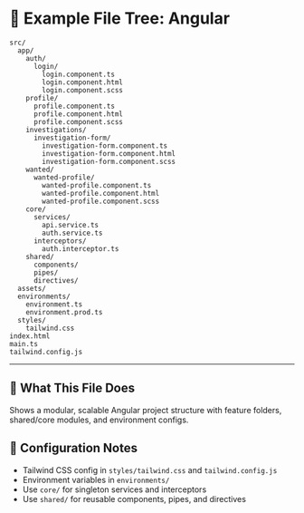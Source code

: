 # 📁 Example File Tree: Angular

```plaintext
src/
  app/
    auth/
      login/
        login.component.ts
        login.component.html
        login.component.scss
    profile/
      profile.component.ts
      profile.component.html
      profile.component.scss
    investigations/
      investigation-form/
        investigation-form.component.ts
        investigation-form.component.html
        investigation-form.component.scss
    wanted/
      wanted-profile/
        wanted-profile.component.ts
        wanted-profile.component.html
        wanted-profile.component.scss
    core/
      services/
        api.service.ts
        auth.service.ts
      interceptors/
        auth.interceptor.ts
    shared/
      components/
      pipes/
      directives/
  assets/
  environments/
    environment.ts
    environment.prod.ts
  styles/
    tailwind.css
index.html
main.ts
tailwind.config.js
```

---

## 📖 What This File Does
Shows a modular, scalable Angular project structure with feature folders, shared/core modules, and environment configs.

## 🔧 Configuration Notes
- Tailwind CSS config in `styles/tailwind.css` and `tailwind.config.js`
- Environment variables in `environments/`
- Use `core/` for singleton services and interceptors
- Use `shared/` for reusable components, pipes, and directives 